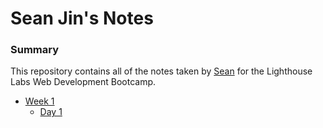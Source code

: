 # Sean Jin's Notes

### Summary
This repository contains all of the notes taken by [Sean](https://github.com/hyjin123) for the Lighthouse Labs Web Development Bootcamp.

* [Week 1](/Week_1)
  * [Day 1](/Week_1/Day_1)
